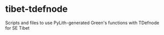 # tibet-tdefnode
Scripts and files to use PyLith-generated Green's functions with TDefnode for SE Tibet
